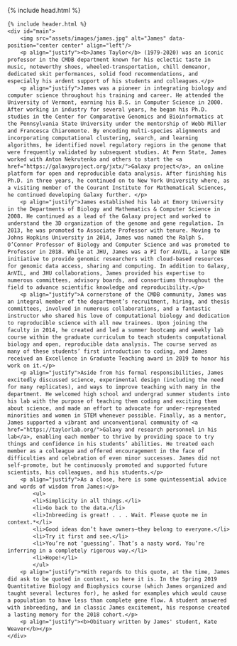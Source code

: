 
<html>

{% include head.html %}

    {% include header.html %}
    <div id="main">
        <img src="assets/images/james.jpg" alt="James" data-position="center center" align="left"/>
        <p align="justify"><b>James Taylor</b> (1979-2020) was an iconic professor in the CMDB department known for his eclectic taste in music, noteworthy shoes, wheeled-transportation, chill demeanor, dedicated skit performances, solid food recommendations, and especially his ardent support of his students and colleagues.</p>
        <p align="justify">James was a pioneer in integrating biology and computer science throughout his training and career. He attended the University of Vermont, earning his B.S. in Computer Science in 2000. After working in industry for several years, he began his Ph.D. studies in the Center for Comparative Genomics and Bioinformatics at the Pennsylvania State University under the mentorship of Webb Miller and Francesca Chiaromonte. By encoding multi-species alignments and incorporating computational clustering, search, and learning algorithms, he identified novel regulatory regions in the genome that were frequently validated by subsequent studies. At Penn State, James worked with Anton Nekrutenko and others to start the <a href="https://galaxyproject.org/jxtx/">Galaxy project</a>, an online platform for open and reproducible data analysis. After finishing his Ph.D. in three years, he continued on to New York University where, as a visiting member of the Courant Institute for Mathematical Sciences, he continued developing Galaxy further. </p>
        <p align="justify">James established his lab at Emory University in the Departments of Biology and Mathematics & Computer Science in 2008. He continued as a lead of the Galaxy project and worked to understand the 3D organization of the genome and gene regulation. In 2013, he was promoted to Associate Professor with tenure. Moving to Johns Hopkins University in 2014, James was named the Ralph S. O’Connor Professor of Biology and Computer Science and was promoted to Professor in 2018. While at JHU, James was a PI for AnVIL, a large NIH initiative to provide genomic researchers with cloud-based resources for genomic data access, sharing and computing. In addition to Galaxy, AnVIL, and JHU collaborations, James provided his expertise to numerous committees, advisory boards, and consortiums throughout the field to advance scientific knowledge and reproducibility.</p>
        <p align="justify">A cornerstone of the CMDB community, James was an integral member of the department’s recruitment, hiring, and thesis committees, involved in numerous collaborations, and a fantastic instructor who shared his love of computational biology and dedication to reproducible science with all new trainees. Upon joining the faculty in 2014, he created and led a summer bootcamp and weekly lab course within the graduate curriculum to teach students computational biology and open, reproducible data analysis. The course served as many of these students’ first introduction to coding, and James received an Excellence in Graduate Teaching award in 2019 to honor his work on it.</p>
        <p align="justify">Aside from his formal responsibilities, James excitedly discussed science, experimental design (including the need for many replicates), and ways to improve teaching with many in the department. He welcomed high school and undergrad summer students into his lab with the purpose of teaching them coding and exciting them about science, and made an effort to advocate for under-represented minorities and women in STEM whenever possible. Finally, as a mentor, James supported a vibrant and unconventional community of <a href="https://taylorlab.org/">Galaxy and research personnel in his lab</a>, enabling each member to thrive by providing space to try things and confidence in his students’ abilities. He treated each member as a colleague and offered encouragement in the face of difficulties and celebration of even minor successes. James did not self-promote, but he continuously promoted and supported future scientists, his colleagues, and his students.</p>
        <p align="justify">As a close, here is some quintessential advice and words of wisdom from James:</p>
            <ul>
            <li>Simplicity in all things.</li>
            <li>Go back to the data.</li>
            <li>Inbreeding is great! . . . Wait. Please quote me in context.*</li>
            <li>Good ideas don’t have owners—they belong to everyone.</li>
            <li>Try it first and see.</li>
            <li>You’re not ‘guessing’. That’s a nasty word. You’re inferring in a completely rigorous way.</li>
            <li>Hope!</li>
            </ul>
        <p align="justify">*With regards to this quote, at the time, James did ask to be quoted in context, so here it is. In the Spring 2019 Quantitative Biology and Biophysics course (which James organized and taught several lectures for), he asked for examples which would cause a population to have less than complete gene flow. A student answered with inbreeding, and in classic James excitement, his response created a lasting memory for the 2018 cohort.</p>
        <p align="justify"><b>Obituary written by James' student, Kate Weaver</b></p>
    </div>
</body>

</html>